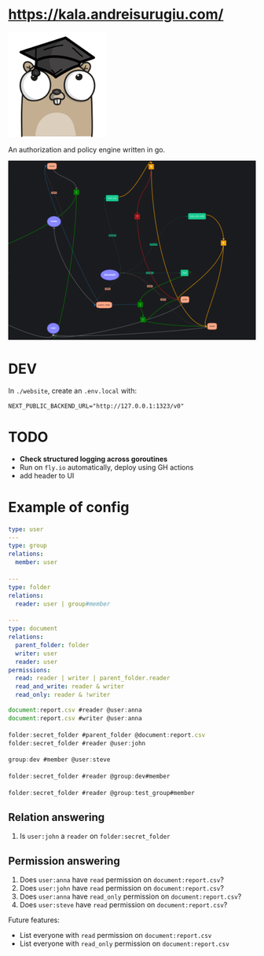 # https://kala.andreisurugiu.com/

<img src="./img/logo.png" width="200"/>

An authorization and policy engine written in go.

![1](./img/graph.png)

# DEV

In `./website`, create an `.env.local` with:

```
NEXT_PUBLIC_BACKEND_URL="http://127.0.0.1:1323/v0"
```

# TODO

- **Check structured logging across goroutines**
- Run on `fly.io` automatically, deploy using GH actions
- add header to UI

# Example of config

```yaml
type: user
---
type: group
relations:
  member: user

---
type: folder
relations:
  reader: user | group#member

---
type: document
relations:
  parent_folder: folder
  writer: user
  reader: user
permissions:
  read: reader | writer | parent_folder.reader
  read_and_write: reader & writer
  read_only: reader & !writer
```

```js
document:report.csv #reader @user:anna
document:report.csv #writer @user:anna

folder:secret_folder #parent_folder @document:report.csv
folder:secret_folder #reader @user:john

group:dev #member @user:steve

folder:secret_folder #reader @group:dev#member

folder:secret_folder #reader @group:test_group#member
```

## Relation answering

1. Is `user:john` a `reader` on `folder:secret_folder`

## Permission answering

1. Does `user:anna` have `read` permission on `document:report.csv`?
2. Does `user:john` have `read` permission on `document:report.csv`?
3. Does `user:anna` have `read_only` permission on `document:report.csv`?
4. Does `user:steve` have `read` permission on `document:report.csv`?

Future features:

- List everyone with `read` permission on `document:report.csv`
- List everyone with `read_only` permission on `document:report.csv`
